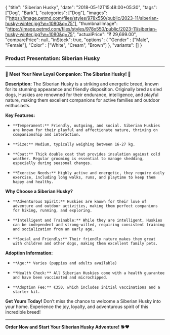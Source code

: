 {
    "title": "Siberian Husky",
    "date": "2018-05-12T15:48:00+05:30",
    "tags": ["Dog", "Bark"],
    "categories": ["Dog"],
    "images": ["https://image.petmd.com/files/styles/978x550/public/2023-11/siberian-husky-winter.jpg?w=1080&q=75"],
    "thumbnailImage": "https://image.petmd.com/files/styles/978x550/public/2023-11/siberian-husky-winter.jpg?w=1080&q=75",
    "actualPrice": "₹ 29,699.00",
    "comparePrice": null,
    "inStock": true,
    "options": {
        "Gender" : ["Male", "Female"],
        "Color" : ["White", "Cream", "Brown"]
    },
    "variants": []
}

### Product Presentation: Siberian Husky

---

**🐾 Meet Your New Loyal Companion: The Siberian Husky! 🐶**

**Description:**
The Siberian Husky is a striking and energetic breed, known for its stunning appearance and friendly disposition. Originally bred as sled dogs, Huskies are renowned for their endurance, intelligence, and playful nature, making them excellent companions for active families and outdoor enthusiasts.

**Key Features:**
-     **Temperament:** Friendly, outgoing, and social. Siberian Huskies are known for their playful and affectionate nature, thriving on companionship and interaction.
-     **Size:** Medium, typically weighing between 16-27 kg.
-     **Coat:** Thick double coat that provides insulation against cold weather. Regular grooming is essential to manage shedding, especially during seasonal changes.
-     **Exercise Needs:** Highly active and energetic, they require daily exercise, including long walks, runs, and playtime to keep them happy and healthy.

**Why Choose a Siberian Husky?**
-     **Adventurous Spirit:** Huskies are known for their love of adventure and outdoor activities, making them perfect companions for hiking, running, and exploring.
-     **Intelligent and Trainable:** While they are intelligent, Huskies can be independent and strong-willed, requiring consistent training and socialization from an early age.
-     **Social and Friendly:** Their friendly nature makes them great with children and other dogs, making them excellent family pets.

**Adoption Information:**
-     **Age:** Varies (puppies and adults available)
-     **Health Check:** All Siberian Huskies come with a health guarantee and have been vaccinated and microchipped.
-     **Adoption Fee:** €350, which includes initial vaccinations and a starter kit.

**Get Yours Today!**
Don’t miss the chance to welcome a Siberian Husky into your home. Experience the joy, loyalty, and adventurous spirit of this incredible breed!

---

**Order Now and Start Your Siberian Husky Adventure!** 🐕❤️